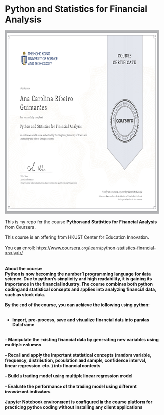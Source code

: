 # Python and Statistics for Financial Analysis

<p align="center">
    <img alt="Certificado" src="https://github.com/CarolRibeiroDS/Financial_Analysis/blob/master/Certificado.jpg" width="800" height="600">
</p>


This is my repo for the course <b>Python and Statistics for Financial Analysis</b> from Coursera.<br>
 <br>
 This course is an offering from HKUST Center for Education Innovation. <br>
 <br>You can enroll: https://www.coursera.org/learn/python-statistics-financial-analysis/ <br>
<br>
<br><b> About the course:<b><br>
Python is now becoming the number 1 programming language for data science. Due to python’s simplicity and high readability, it is gaining its importance in the financial industry.  The course combines both python coding and statistical concepts and applies into analyzing financial data, such as stock data.<br>
<br>
By the end of the course, you can achieve the following using python:<br>
<br>
- Import, pre-process, save and visualize financial data into pandas Dataframe<br>
<br>
- Manipulate the existing financial data by generating new variables using multiple columns<br>
<br>
- Recall and apply the important statistical concepts (random variable, frequency, distribution, population and sample, confidence interval, linear regression, etc. ) into financial contexts<br>
<br>
- Build a trading model using multiple linear regression model <br>
<br>
- Evaluate the performance of the trading model using different investment indicators<br>
<br>
Jupyter Notebook environment is configured in the course platform for practicing python coding without installing any client applications.<br>
